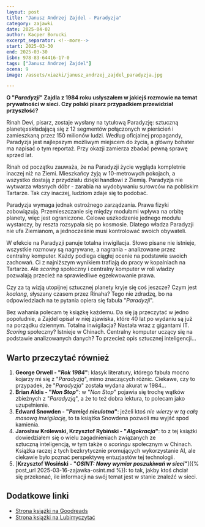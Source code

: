 ```yaml
---
layout: post
title: "Janusz Andrzej Zajdel - Paradyzja"
category: zajawki
date: 2025-04-02
author: Kacper Borucki
excerpt_separator: <!--more-->
start: 2025-03-30
end: 2025-03-30
isbn: 978-83-64416-17-0
tags: ["Janusz Andrzej Zajdel"]
ocena: 9
image: /assets/xiazki/janusz_andrzej_zajdel_paradyzja.jpg

---
```


**O "*Paradyzji*" Zajdla z 1984 roku usłyszałem w jakiejś rozmowie na temat prywatności w sieci. Czy polski pisarz przypadkiem przewidział przyszłość?**

<!--more-->

Rinah Devi, pisarz, zostaje wysłany na tytułową Paradyzję: sztuczną planetę≤składającą się z 12 segmentów połączonych w pierścień i zamieszkaną przez 150 milionów ludzi. Według oficjalnej propagandy, Paradyzja jest najlepszym możliwym miejscem do życia, a główny bohater ma napisać o tym reportaż. Przy okazji zamierza zbadać pewną sprawę sprzed lat.

Rinah od początku zauważa, że na Paradyzji życie wygląda kompletnie inaczej niż na Ziemi.  Mieszkańcy żyją w 10-metrowych pokojach, a wszystko dostają z przydziału dzięki handlowi z Ziemią. Paradyzja nie wytwarza własnych dóbr - zarabia na wydobywaniu surowców na pobliskim Tartarze. Tak czy inaczej, ludziom zdaje się to podobać.

Paradyzja wymaga jednak ostrożnego zarządzania. Prawa fizyki zobowiązują. Przemieszczanie się między modułami wpływa na orbitę planety, więc jest ograniczone. Celowe uszkodzenie jednego modułu wystarczy, by reszta rozsypała się po kosmosie. Dlatego władza Paradyzji nie ufa Ziemianom, a jednocześnie musi kontrolować swoich obywateli.

W efekcie na Paradyzji panuje totalna inwigilacja. Słowo pisane nie istnieje, wszystkie rozmowy są nagrywane, a nagrania - analizowane przez centralny komputer. Każdy podlega ciągłej ocenie na podstawie swoich zachowań. Ci z najniższym wynikiem trafiają do pracy w kopalniach na Tartarze. Ale *scoring* społeczny i centralny komputer w roli władzy pozwalają przecież na sprawiedliwe egzekwowanie prawa.

Czy za tą wizją utopijnej sztucznej planety kryje się coś jeszcze? Czym jest *koalang*, słyszany czasem przez Rinaha? Tego nie zdradzę, bo na odpowiedziach na te pytania opiera się fabuła "*Paradyzji*".

Bez wahania polecam tę książkę każdemu. Da się ją przeczytać w jedno popołudnie, a Zajdel opisał w niej zjawiska, które 40 lat po wydaniu są już na porządku dziennym. Totalna inwigilacja? Nastała wraz z gigantami IT. *Scoring* społeczny? Istnieje w Chinach. Centralny komputer uczący się na podstawie analizowanych danych? To przecież opis sztucznej inteligencji...

## Warto przeczytać również

1. **George Orwell - "*Rok 1984*"**: klasyk literatury, którego fabuła mocno kojarzy mi się z "*Paradyzją*", mimo znaczących różnic. Ciekawe, czy to przypadek, że "*Paradyzja*" została wydana akurat w 1984...
2. **Brian Aldis - "*Non Stop*"**: w "*Non Stop*" pojawia się trochę wątków zbieżnych z "*Paradyzją*", a że to też dobra lektura, to polecam jako uzupełnienie.
3. **Edward Snowden - "*Pamięć nieulotna*"**: jeżeli ktoś *nie wierzy w tą całą masową inwigilację*, to ta książka Snowdena pozwoli mu wyjść spod kamienia.
4. **Jarosław Królewski, Krzysztof Rybiński - "*Algokracja*"**: to z tej książki dowiedziałem się o wielu zagadnieniach związanych ze sztuczną inteligencją, w tym także o *scoringu* społecznym w Chinach. Książka raczej z tych bezkrytycznie promujących wykorzystanie AI, ale ciekawie było poznać perspektywę entuzjastów tej technologii.
5. [**Krzysztof Wosiński - "*OSINT: Nowy wymiar poszukiwań w sieci*"**]({% post_url 2025-03-16-zajawka-osint.md %}): to tak, jakby ktoś chciał się przekonać, ile informacji na swój temat jest w stanie znaleźć w sieci.

## Dodatkowe linki

- [Strona książki na Goodreads](https://www.goodreads.com/book/show/19242045-paradyzja)
- [Strona książki na Lubimyczytać](https://lubimyczytac.pl/ksiazka/41646/paradyzja)
